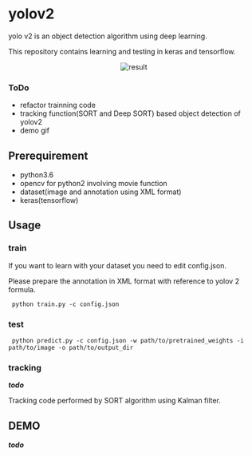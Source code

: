 # yolov2

yolo v2 is an object detection algorithm using deep learning.

This repository contains learning and testing in keras and tensorflow.

<div align="center">
<img src="https://user-images.githubusercontent.com/27678705/33706213-b569d890-db76-11e7-9dfa-1aae4bfd1dc7.png" alt="result">
</div>

### ToDo

- refactor trainning code
- tracking function(SORT and Deep SORT) based object detection of yolov2
- demo gif

## Prerequirement

- python3.6
- opencv for python2 involving movie function
- dataset(image and annotation using XML format)
- keras(tensorflow)

## Usage

### train

If you want to learn with your dataset you need to edit config.json.

Please prepare the annotation in XML format with reference to yolov 2 formula.

` python train.py -c config.json`

### test

` python predict.py -c config.json -w path/to/pretrained_weights -i path/to/image -o path/to/output_dir`

### tracking

***todo***

Tracking code performed by SORT algorithm using Kalman filter.

## DEMO

***todo***
